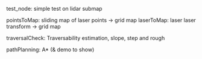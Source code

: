 test_node:			simple test on lidar submap 	

pointsToMap:		sliding map of laser points -> grid map
laserToMap:			laser laser transform -> grid map

traversalCheck:		Traversability estimation, slope, step and rough

pathPlanning:       A* (& demo to show)
